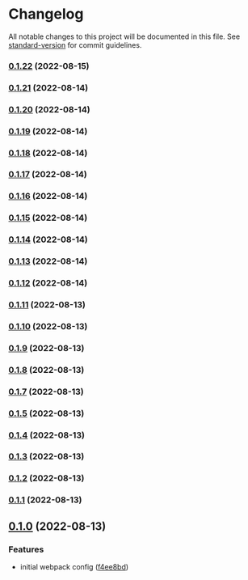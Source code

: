 # Changelog

All notable changes to this project will be documented in this file. See [standard-version](https://github.com/conventional-changelog/standard-version) for commit guidelines.

### [0.1.22](https://github.com/wholesome-ghoul/tubeyou-configs/compare/v0.1.21...v0.1.22) (2022-08-15)

### [0.1.21](https://github.com/wholesome-ghoul/tubeyou-configs/compare/v0.1.20...v0.1.21) (2022-08-14)

### [0.1.20](https://github.com/wholesome-ghoul/tubeyou-configs/compare/v0.1.19...v0.1.20) (2022-08-14)

### [0.1.19](https://github.com/wholesome-ghoul/tubeyou-configs/compare/v0.1.18...v0.1.19) (2022-08-14)

### [0.1.18](https://github.com/wholesome-ghoul/tubeyou-configs/compare/v0.1.17...v0.1.18) (2022-08-14)

### [0.1.17](https://github.com/wholesome-ghoul/tubeyou-configs/compare/v0.1.16...v0.1.17) (2022-08-14)

### [0.1.16](https://github.com/wholesome-ghoul/tubeyou-configs/compare/v0.1.15...v0.1.16) (2022-08-14)

### [0.1.15](https://github.com/wholesome-ghoul/tubeyou-configs/compare/v0.1.14...v0.1.15) (2022-08-14)

### [0.1.14](https://github.com/wholesome-ghoul/tubeyou-configs/compare/v0.1.13...v0.1.14) (2022-08-14)

### [0.1.13](https://github.com/wholesome-ghoul/tubeyou-configs/compare/v0.0.6...v0.1.13) (2022-08-14)

### [0.1.12](https://github.com/wholesome-ghoul/tubeyou-configs/compare/v0.1.11...v0.1.12) (2022-08-14)

### [0.1.11](https://github.com/wholesome-ghoul/tubeyou-configs/compare/v0.1.12...v0.1.11) (2022-08-13)

### [0.1.10](https://github.com/wholesome-ghoul/tubeyou-configs/compare/v0.1.9...v0.1.10) (2022-08-13)

### [0.1.9](https://github.com/wholesome-ghoul/tubeyou-configs/compare/v0.1.8...v0.1.9) (2022-08-13)

### [0.1.8](https://github.com/wholesome-ghoul/tubeyou-configs/compare/v0.1.7...v0.1.8) (2022-08-13)

### [0.1.7](https://github.com/wholesome-ghoul/tubeyou-configs/compare/v0.1.6...v0.1.7) (2022-08-13)

### [0.1.5](https://github.com/wholesome-ghoul/tubeyou-configs/compare/v0.1.4...v0.1.5) (2022-08-13)

### [0.1.4](https://github.com/wholesome-ghoul/tubeyou-configs/compare/v0.1.3...v0.1.4) (2022-08-13)

### [0.1.3](https://github.com/wholesome-ghoul/tubeyou-configs/compare/v0.0.4...v0.1.3) (2022-08-13)

### [0.1.2](https://github.com/wholesome-ghoul/tubeyou-configs/compare/v0.1.1...v0.1.2) (2022-08-13)

### [0.1.1](https://github.com/wholesome-ghoul/tubeyou-configs/compare/v0.1.0...v0.1.1) (2022-08-13)

## [0.1.0](https://github.com/wholesome-ghoul/tubeyou-configs/compare/v0.0.1...v0.1.0) (2022-08-13)

### Features

- initial webpack config ([f4ee8bd](https://github.com/wholesome-ghoul/tubeyou-configs/commits/f4ee8bd3486061c9871a5d47bae1c350119843a9))
